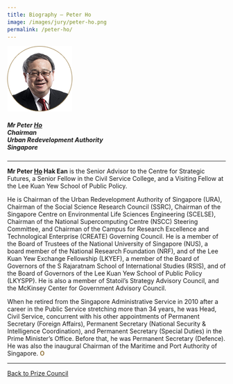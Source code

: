 ```yaml
---
title: Biography — Peter Ho
image: /images/jury/peter-ho.png
permalink: /peter-ho/
---
```


<div style="width:150px"><img src="/images/jury/peter-ho.png" alt="Peter Ho" /></div>

##### **Mr Peter <u>Ho</u>** <br> Chairman <br> Urban Redevelopment Authority <br> Singapore

---

**Mr Peter <u>Ho</u> Hak Ean** is the Senior Advisor to the Centre for Strategic Futures, a Senior Fellow in the Civil Service College, and a Visiting Fellow at the Lee Kuan Yew School of Public Policy.  
  
He is Chairman of the Urban Redevelopment Authority of Singapore (URA), Chairman of the Social Science Research Council (SSRC), Chairman of the Singapore Centre on Environmental Life Sciences Engineering (SCELSE), Chairman of the National Supercomputing Centre (NSCC) Steering Committee, and Chairman of the Campus for Research Excellence and Technological Enterprise (CREATE) Governing Council. He is a member of the Board of Trustees of the National University of Singapore (NUS), a board member of the National Research Foundation (NRF), and of the Lee Kuan Yew Exchange Fellowship (LKYEF), a member of the Board of Governors of the S Rajaratnam School of International Studies (RSIS), and of the Board of Governors of the Lee Kuan Yew School of Public Policy (LKYSPP). He is also a member of Statoil’s Strategy Advisory Council, and the McKinsey Center for Government Advisory Council.  
  
When he retired from the Singapore Administrative Service in 2010 after a career in the Public Service stretching more than 34 years, he was Head, Civil Service, concurrent with his other appointments of Permanent Secretary (Foreign Affairs), Permanent Secretary (National Security & Intelligence Coordination), and Permanent Secretary (Special Duties) in the Prime Minister’s Office. Before that, he was Permanent Secretary (Defence). He was also the inaugural Chairman of the Maritime and Port Authority of Singapore. **<font color="#967942">O</font>**


---

[Back to Prize Council](/prize-council/)
